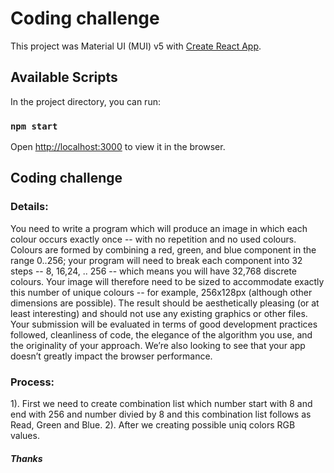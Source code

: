 # Coding challenge

This project was Material UI (MUI) v5 with [Create React App](https://github.com/facebook/create-react-app).

## Available Scripts

In the project directory, you can run:

### `npm start`

Open [http://localhost:3000](http://localhost:3000) to view it in the browser.

## Coding challenge

### Details:

You need to write a program which will produce an image in which each colour occurs exactly once -- with no repetition and no used colours. Colours are formed by combining a red, green, and blue component in the range 0..256; your program will need to break each component into 32 steps -- 8, 16,24, .. 256 -- which means you will have 32,768 discrete colours. Your image will therefore need to be sized to accommodate exactly this number of unique colours -- for example, 256x128px (although other dimensions are possible). The result should be aesthetically pleasing (or at least interesting) and should not use any existing graphics or other files. Your submission will be evaluated in terms of good development practices followed, cleanliness of code, the elegance of the algorithm you use, and the originality of your approach. We’re also looking to see that your app doesn’t greatly impact the browser performance.

### Process:

1). First we need to create combination list which number start with 8 and end with 256 and number divied by 8 and this combination list follows as Read, Green and Blue.
2). After we creating possible uniq colors RGB values.

##### Thanks
